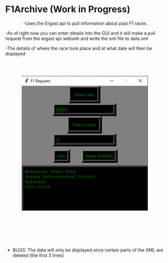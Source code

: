 # F1Archive (Work in Progress)

<p align="center">
-Uses the Ergast api to pull information about past F1 races

-As of right now you can enter details into the GUI and it will make a pull request from the ergast api website and write the xml file to data.xml
  
-The details of where the race took place and at what date will then be displayed
  


  
  
<br>
<br>
</p>

<p align="center">
  <img width="400" height="426" src="f1Req.png">
</p>


<br><br><br><br><br>
- BUGS: The data will only be displayed once certain parts of the XML are deleted (the first 3 lines) 
